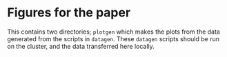 Figures for the paper
=====================

This contains two directories; `plotgen` which makes the plots from the data
generated from the scripts in `datagen`. These `datagen` scripts should be run
on the cluster, and the data transferred here locally.
